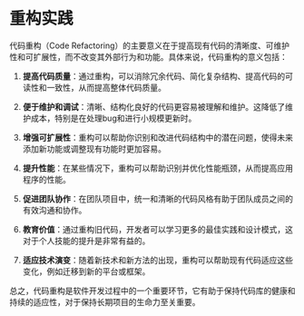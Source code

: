 # 重构实践

代码重构（Code Refactoring）的主要意义在于提高现有代码的清晰度、可维护性和可扩展性，而不改变其外部行为和功能。具体来说，代码重构的意义包括：

1. **提高代码质量**：通过重构，可以消除冗余代码、简化复杂结构、提高代码的可读性和一致性，从而提高整体代码质量。

2. **便于维护和调试**：清晰、结构化良好的代码更容易被理解和维护。这降低了维护成本，特别是在处理bug和进行小规模更新时。

3. **增强可扩展性**：重构可以帮助你识别和改进代码结构中的潜在问题，使得未来添加新功能或调整现有功能时更加容易。

4. **提升性能**：在某些情况下，重构可以帮助识别并优化性能瓶颈，从而提高应用程序的性能。

5. **促进团队协作**：在团队项目中，统一和清晰的代码风格有助于团队成员之间的有效沟通和协作。

6. **教育价值**：通过重构旧代码，开发者可以学习更多的最佳实践和设计模式，这对于个人技能的提升是非常有益的。

7. **适应技术演变**：随着新技术和新方法的出现，重构可以帮助现有代码适应这些变化，例如迁移到新的平台或框架。

总之，代码重构是软件开发过程中的一个重要环节，它有助于保持代码库的健康和持续的适应性，对于保持长期项目的生命力至关重要。
